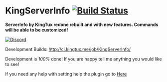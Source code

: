 # KingServerInfo [![Build Status](http://ci.kingtux.me/job/KingServerInfo/badge/icon)](http://ci.kingtux.me/job/KingServerInfo/)

                                         

**ServerInfo by KingTux redone rebuilt and with new features.
Commands will be able to be customized!**

[![Discord](https://img.shields.io/discord/102860784329052160.svg)](https://discordapp.com/invite/stTsJfD)

Development Builds: http://ci.kingtux.me/job/KingServerInfo/

Development is _100%_ done! If you are happy tell me anything you would like to see!

If you need any help with setting help the plugin go to [Here](help)
